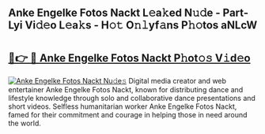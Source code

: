 ## Anke Engelke Fotos Nackt L𝚎a𝚔ed N𝚞𝚍e - Part-Lyi Vi𝚍𝚎o L𝚎a𝚔s - H𝚘𝚝 O𝚗𝚕yf𝚊ns P𝚑𝚘tos aNLcW

# <h2><a href="http://kf38ycw.oniu.top/?m=Anke+Engelke+Fotos+Nackt">🔗👉 🔴 Anke Engelke Fotos Nackt P𝚑ot𝚘𝚜 V𝚒d𝚎o</a></h2>

[![Anke Engelke Fotos Nackt Nu𝚍e𝚜](https://i.imgur.com/0qMVB7G.gif)](http://kf38ycw.oniu.top/?m=Anke+Engelke+Fotos+Nackt)
Digital media creator and web entertainer Anke Engelke Fotos Nackt, known for distributing dance and lifestyle knowledge through solo and collaborative dance presentations and short videos. Selfless humanitarian worker Anke Engelke Fotos Nackt, famed for their commitment and courage in helping those in need around the world.  
